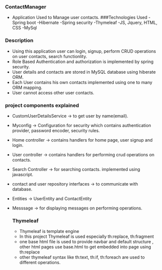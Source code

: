 ### ContactManager
- Application Used to Manage user contacts.
###Technologies Used
-Spring boot
-Hibernate
-Spring security
-Thymeleaf
-JS, Jquery, HTML, CSS
-MySql

 ### Description
 - Using this application user can login, signup, perform CRUD operations on user contacts, search functionlity.
 - Role Based Authentication and authorization is implemented by spring security.
 - User details and contacts are stored in MySQL database using hiberate ORM.
 - Each User contains his own contacts implemented using one to many ORM mapping.
 - User cannot access other user contacts.

 ### project components explained
 - CustomUserDetailsService -> to get user by name(email).
 - Myconfig -> Configuration for security which contains authentication provider, password encoder, security rules.
 - Home controller -> contains handlers for home page, user signup and login.
 - User controller -> contains handlers for performing crud operations on contacts.
 - Search Controller -> for searching contacts. implemented using javascript.
 - contact and user repository interfaces -> to communicate with database.
 - Entities -> UserEntity and ContactEntity
 - Messsage -> for displaying messages on performing operations.
 
   ### Thymeleaf
   - Thymeleaf is template engine
   - In this project Thymeleaf is used especially th:replace, th:fragment
   - one base html file is used to provide navbar and default structure , other html pages use base.html to get embedded into page using th:replace
   - other thymeleaf syntax like th:text, th:if, th:foreach are used to different operations.
   
 
 

